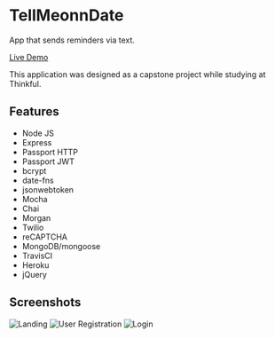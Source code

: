 # TellMeonnDate
App that sends reminders via text.

[Live Demo](http://tellmeon.date)

This application was designed as a capstone project while studying at Thinkful.

## Features
- Node JS
- Express
- Passport HTTP
- Passport JWT
- bcrypt
- date-fns
- jsonwebtoken
- Mocha
- Chai
- Morgan
- Twilio
- reCAPTCHA
- MongoDB/mongoose
- TravisCI
- Heroku
- jQuery

## Screenshots
![Landing](http://andyamaya.com/downloads/ghimg/tellmeon.date2.png "Landing")
![User Registration](http://andyamaya.com/downloads/ghimg/tellmeon.date3.png "User Registration")
![Login](http://andyamaya.com/downloads/ghimg/tellmeon.date4.png "Login")



